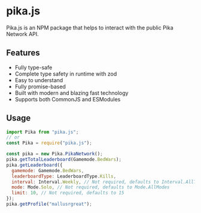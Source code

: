 # pika.js

Pika.js is an NPM package that helps to interact with the public Pika Network API.

## Features

- Fully type-safe
- Complete type safety in runtime with zod
- Easy to understand
- Fully promise-based
- Built with modern and blazing fast technology
- Supports both CommonJS and ESModules

## Usage

```js
import Pika from "pika.js";
// or
const Pika = require("pika.js");

const pika = new Pika.PikaNetwork();
pika.getTotalLeaderboard(Gamemode.BedWars);
pika.getLeaderboard({
  gamemode: Gamemode.BedWars,
  leaderboardType: LeaderboardType.Kills,
  interval: Interval.Weekly, // Not required, defaults to Interval.AllTime
  mode: Mode.Solo, // Not required, defaults to Mode.AllModes
  limit: 10, // Not required, defaults to 15
});
pika.getProfile("mallusrgreat");
```
